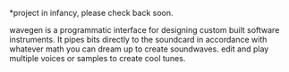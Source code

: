 *project in infancy, please check back soon.

wavegen is a programmatic interface for designing custom built software instruments. It pipes bits directly to the soundcard in accordance with whatever math you can dream up to create soundwaves. edit and play multiple voices or samples to create cool tunes. 